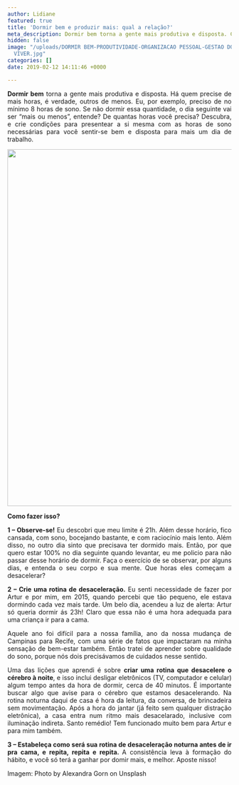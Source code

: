 ```yaml
---
author: Lidiane
featured: true
title: 'Dormir bem e produzir mais: qual a relação?'
meta_description: Dormir bem torna a gente mais produtiva e disposta. Como fazer isso?
hidden: false
image: "/uploads/DORMIR BEM-PRODUTIVIDADE-ORGANIZACAO PESSOAL-GESTAO DO TEMPO-BEM
  VIVER.jpg"
categories: []
date: 2019-02-12 14:11:46 +0000

---
```

<p align="justify"><strong>Dormir bem</strong> torna a gente mais produtiva e disposta. Há quem precise de mais horas, é verdade, outros de menos. Eu, por exemplo, preciso de no mínimo 8 horas de sono. Se não dormir essa quantidade, o dia seguinte vai ser “mais ou menos”, entende? De quantas horas você precisa? Descubra, e crie condições para presentear a si mesma com as horas de sono necessárias para você sentir-se bem e disposta para mais um dia de trabalho.</p>

<p align="center"><img class="alignnone size-full wp-image-14700" src="![](http://www.trololodemulher.com.br/blog/wp-content/uploads/2018/09/DORMIR-BEM-PRODUTIVIDADE-GESTAO-DO-TEMPO-ORGANIZACAO-PESSOAL-BLOG.jpg)" alt="" width="800" height="800" /></p>

<p align="justify"><strong>Como fazer isso?</strong></p>

<p align="justify"><strong>1 – Observe-se!</strong> Eu descobri que meu limite é 21h. Além desse horário, fico cansada, com sono, bocejando bastante, e com raciocínio mais lento. Além disso, no outro dia sinto que precisava ter dormido mais. Então, por que quero estar 100% no dia seguinte quando levantar, eu me policio para não passar desse horário de dormir. Faça o exercício de se observar, por alguns dias, e entenda o seu corpo e sua mente. Que horas eles começam a desacelerar?</p>

<p align="justify"><strong>2 – Crie uma rotina de desaceleração.</strong> Eu senti necessidade de fazer por Artur e por mim, em 2015, quando percebi que tão pequeno, ele estava dormindo cada vez mais tarde. Um belo dia, acendeu a luz de alerta: Artur só queria dormir ás 23h! Claro que essa não é uma hora adequada para uma criança ir para a cama.</p>

<p align="justify">Aquele ano foi difícil para a nossa família, ano da nossa mudança de Campinas para Recife, com uma série de fatos que impactaram na minha sensação de bem-estar também. Então tratei de aprender sobre qualidade do sono, porque nós dois precisávamos de cuidados nesse sentido.</p>

<p align="justify">Uma das lições que aprendi é sobre <strong>criar uma rotina que desacelere o cérebro à noite</strong>, e isso inclui desligar eletrônicos (TV, computador e celular) algum tempo antes da hora de dormir, cerca de 40 minutos. É importante buscar algo que avise para o cérebro que estamos desacelerando. Na rotina noturna daqui de casa é hora da leitura, da conversa, de brincadeira sem movimentação. Após a hora do jantar (já feito sem qualquer distração eletrônica), a casa entra num ritmo mais desacelarado, inclusive com iluminação indireta. Santo remédio! Tem funcionado muito bem para Artur e para mim também.</p>

<p align="justify"><strong>3 – Estabeleça como será sua rotina de desaceleração noturna antes de ir pra cama, e repita, repita e repita. </strong>A consistência leva à formação do hábito, e você só terá a ganhar por domir mais, e melhor. Aposte nisso!</p>

Imagem: Photo by Alexandra Gorn on Unsplash

<p align="center"></p>

&nbsp;